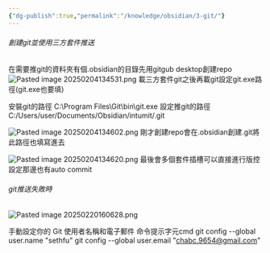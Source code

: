 ```yaml
---
{"dg-publish":true,"permalink":"/knowledge/obsidian/3-git/"}
---
```


###### 創建git並使用三方套件推送

在需要推git的資料夾有個.obsidian的目錄先用gitgub desktop創建repo
![Pasted image 20250204134531.png](/img/user/Assets/Img/Pasted%20image%2020250204134531.png)
載三方套件git之後再載git設定git.exe路徑(git.exe也要填)

安裝git的路徑
C:\Program Files\Git\bin\git.exe
設定推git的路徑
C:/Users/user/Documents/Obsidian/intumit/.git

![Pasted image 20250204134602.png](/img/user/Assets/Img/Pasted%20image%2020250204134602.png)
剛才創建repo會在.obsidian創建.git將此路徑也填寫進去

![Pasted image 20250204134620.png](/img/user/Assets/Img/Pasted%20image%2020250204134620.png)
最後會多個套件插槽可以直接進行版控
設定那邊也有auto commit

###### git推送失敗時
![Pasted image 20250220160628.png](/img/user/Assets/Img/Pasted%20image%2020250220160628.png)

手動設定你的 Git 使用者名稱和電子郵件
命令提示字元cmd
git config --global user.name "sethfu"
git config --global user.email "chabc.9654@gmail.com"
